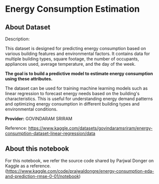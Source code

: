 # Energy Consumption Estimation

## About Dataset

Description:

This dataset is designed for predicting energy consumption based on various building features and environmental factors. It contains data for multiple building types, square footage, the number of occupants, appliances used, average temperature, and the day of the week.

**The goal is to build a predictive model to estimate energy consumption using these attributes.**

The dataset can be used for training machine learning models such as linear regression to forecast energy needs based on the building's characteristics. This is useful for understanding energy demand patterns and optimizing energy consumption in different building types and environmental conditions.

**Provider:** GOVINDARAM SRIRAM

Reference: https://www.kaggle.com/datasets/govindaramsriram/energy-consumption-dataset-linear-regression/data

## About this notebook

For this notebook, we refer the source code shared by Parjwal Donger on Kaggle as a reference.
(https://www.kaggle.com/code/prajwaldongre/energy-consumption-eda-and-prediction-rmse-0-01/notebook)

